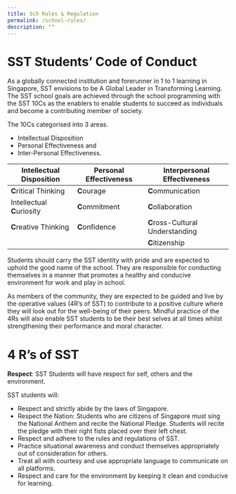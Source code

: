 ```yaml
---
title: Sch Rules & Regulation
permalink: /school-rules/
description: ""
---
```

# SST Students’ Code of Conduct

As a globally connected institution and forerunner in 1 to 1 learning in Singapore, SST envisions to be A Global Leader in Transforming Learning. The SST school goals are achieved through the school programming with the SST 10Cs as the enablers to enable students to succeed as individuals and become a contributing member of society. 

The 10Cs categorised into 3 areas.

* Intellectual Disposition 
* Personal Effectiveness and 
* Inter-Personal Effectiveness.



| Intellectual Disposition | Personal Effectiveness | Interpersonal Effectiveness |
| -------- | -------- | -------- |
| **C**ritical Thinking |**C**ourage| **C**ommunication|
Intellectual **C**uriosity | **C**ommitment| **C**ollaboration |
**C**reative Thinking | **C**onfidence     | **C**ross-Cultural Understanding| 
|  |  | **C**itizenship |


Students should carry the SST identity with pride and are expected to uphold the good name of the school. They are responsible for conducting themselves in a manner that promotes a healthy and conducive environment for work and play in school. 

As members of the community, they are expected to be guided and live by the operative values (4R’s of SST) to contribute to a positive culture where they will look out for the well-being of their peers. Mindful practice of the 4Rs will also enable SST students to be their best selves at all times whilst strengthening their performance and moral character.

# 4 R’s of SST
**Respect**: SST Students will have respect for self, others and the environment.

SST students will:

* Respect and strictly abide by the laws of Singapore. 
* Respect the Nation: Students who are citizens of Singapore must sing the National Anthem and recite the National Pledge. Students will recite the pledge with their right fists placed over their left chest.
* Respect and adhere to the rules and regulations of SST.
* Practice situational awareness and conduct themselves appropriately out of consideration for others.
* Treat all with courtesy and use appropriate language to communicate on all platforms. 
* Respect and care for the environment by keeping it clean and conducive for learning.  

